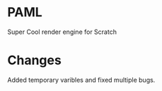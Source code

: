 # PAML
Super Cool render engine for Scratch
# Changes
Added temporary varibles and fixed multiple bugs.
